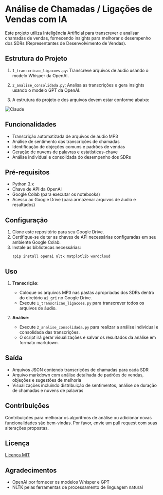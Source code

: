 # Análise de Chamadas / Ligações de Vendas com IA

Este projeto utiliza Inteligência Artificial para transcrever e analisar chamadas de vendas, fornecendo insights para melhorar o desempenho dos SDRs (Representantes de Desenvolvimento de Vendas).

## Estrutura do Projeto

1. `1_transcricao_ligacoes.py`: Transcreve arquivos de áudio usando o modelo Whisper da OpenAI.
2. `2_analise_consolidada.py`: Analisa as transcrições e gera insights usando o modelo GPT da OpenAI.

3. A estrutura do projeto e dos arquivos devem estar conforme abaixo:

![Claude](https://github.com/user-attachments/assets/426f6948-ae7d-4220-a55e-76ec87f50583)

## Funcionalidades

- Transcrição automatizada de arquivos de áudio MP3
- Análise de sentimento das transcrições de chamadas
- Identificação de objeções comuns e padrões de vendas
- Geração de nuvens de palavras e estatísticas-chave
- Análise individual e consolidada do desempenho dos SDRs

## Pré-requisitos

- Python 3.x
- Chave de API da OpenAI
- Google Colab (para executar os notebooks)
- Acesso ao Google Drive (para armazenar arquivos de áudio e resultados)

## Configuração

1. Clone este repositório para seu Google Drive.
2. Certifique-se de ter as chaves de API necessárias configuradas em seu ambiente Google Colab.
3. Instale as bibliotecas necessárias:
   ```
   !pip install openai nltk matplotlib wordcloud
   ```

## Uso

1. **Transcrição**:
   - Coloque os arquivos MP3 nas pastas apropriadas dos SDRs dentro do diretório `ai_gri` no Google Drive.
   - Execute `1_transcricao_ligacoes.py` para transcrever todos os arquivos de áudio.

2. **Análise**:
   - Execute `2_analise_consolidada.py` para realizar a análise individual e consolidada das transcrições.
   - O script irá gerar visualizações e salvar os resultados da análise em formato markdown.

## Saída

- Arquivos JSON contendo transcrições de chamadas para cada SDR
- Arquivo markdown com análise detalhada de padrões de vendas, objeções e sugestões de melhoria
- Visualizações incluindo distribuição de sentimentos, análise de duração de chamadas e nuvens de palavras

## Contribuições

Contribuições para melhorar os algoritmos de análise ou adicionar novas funcionalidades são bem-vindas. Por favor, envie um pull request com suas alterações propostas.

## Licença

[Licença MIT](LICENSE)

## Agradecimentos

- OpenAI por fornecer os modelos Whisper e GPT
- NLTK pelas ferramentas de processamento de linguagem natural
